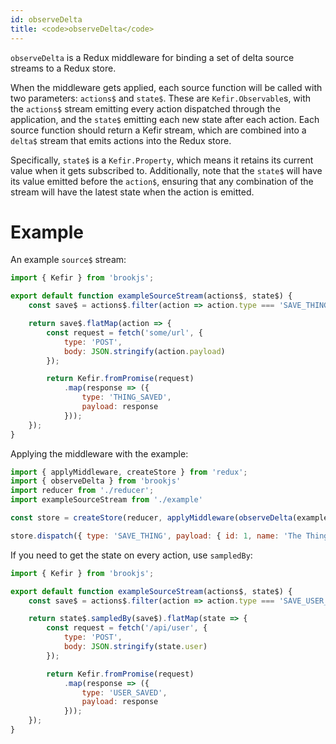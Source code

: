 ```yaml
---
id: observeDelta
title: <code>observeDelta</code>
---
```


`observeDelta` is a Redux middleware for binding a set of delta source streams to a Redux store.

When the middleware gets applied, each source function will be called with two parameters: `actions$` and `state$`. These are `Kefir.Observable`s, with the `actions$` stream emitting every action dispatched through the application, and the `state$` emitting each new state after each action. Each source function should return a Kefir stream, which are combined into a `delta$` stream that emits actions into the Redux store.

Specifically, `state$` is a `Kefir.Property`, which means it retains its current value when it gets subscribed to. Additionally, note that the `state$` will have its value emitted before the `action$`, ensuring that any combination of the stream will have the latest state when the action is emitted.

# Example

An example `source$` stream:

```js
import { Kefir } from 'brookjs';

export default function exampleSourceStream(actions$, state$) {
    const save$ = actions$.filter(action => action.type === 'SAVE_THING');

    return save$.flatMap(action => {
        const request = fetch('some/url', {
            type: 'POST',
            body: JSON.stringify(action.payload)
        });

        return Kefir.fromPromise(request)
            .map(response => ({
                type: 'THING_SAVED',
                payload: response
            }));
    });
}
```

Applying the middleware with the example:

```js
import { applyMiddleware, createStore } from 'redux';
import { observeDelta } from 'brookjs'
import reducer from './reducer';
import exampleSourceStream from './example'

const store = createStore(reducer, applyMiddleware(observeDelta(exampleSourceStream)));

store.dispatch({ type: 'SAVE_THING', payload: { id: 1, name: 'The Thing to save' } });
```

If you need to get the state on every action, use `sampledBy`:

```js
import { Kefir } from 'brookjs';

export default function exampleSourceStream(actions$, state$) {
    const save$ = actions$.filter(action => action.type === 'SAVE_USER_BUTTON_CLICK');

    return state$.sampledBy(save$).flatMap(state => {
        const request = fetch('/api/user', {
            type: 'POST',
            body: JSON.stringify(state.user)
        });

        return Kefir.fromPromise(request)
            .map(response => ({
                type: 'USER_SAVED',
                payload: response
            }));
    });
}
```
